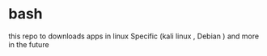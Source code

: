 # bash
this repo to downloads apps in linux Specific (kali linux , Debian ) 
and more in the future
